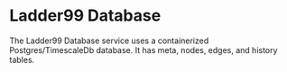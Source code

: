 # Ladder99 Database

The Ladder99 Database service uses a containerized Postgres/TimescaleDb database. It has meta, nodes, edges, and history tables.
